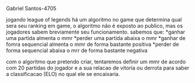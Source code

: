 Gabriel Santos-4705

jogando league of legends há um algoritmo no game que determina qual sera seu ranking
em game, o algoritmo não é exposto ao publico, mas os jogadores sabem breviamente 
seu funcionamento. 
sabemos que: 
 *ganhar uma partida almenta o mmr 
 *perder uma partida abaixa o mmr 
 *ganhar de fomra sequencial almenta o mmr de forma bastante positiva 
 *perder de forma sequencial abaixa o mrr de forma bastante negativa 

 com o algoritmo que pretendo criar, tentaremos definir um mmr de acordo 
 com 20 partidas do jogador e a sua relacao de vitoria ou derrota para 
 saber a classificacao (ELO) no qual ele se encaixaria. 
